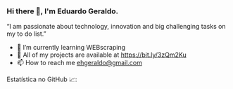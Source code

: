 ### Hi there 👋, I'm Eduardo Geraldo.


“I am passionate about technology, innovation and big challenging tasks on my to do list.”


- 🌱 I’m currently learning WEBscraping
- 📂 All of my projects are available at https://bit.ly/3zQm2Ku
- 📫 How to reach me ehgeraldo@gmail.com

Estatística no GitHub 📈:

<!--
**ehgeraldo/ehgeraldo** is a ✨ _special_ ✨ repository because its `README.md` (this file) appears on your GitHub profile.

Here are some ideas to get you started:

- 🔭 I’m currently working on ...

- 👯 I’m looking to collaborate on ...
- 🤔 I’m looking for help with ...
- 💬 Ask me about ...

- 😄 Pronouns: ...
- ⚡ Fun fact: ...
-->
